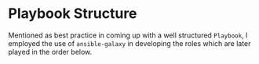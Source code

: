 # Playbook Structure

Mentioned as best practice in coming up with a well structured `Playbook`, I employed the use of `ansible-galaxy` in developing the roles which are later played in the order below.
